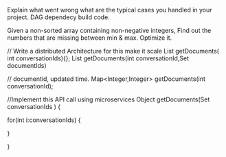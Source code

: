 Explain what went wrong what are the typical cases you handled in your project.
DAG dependecy build code.

Given a non-sorted array containing non-negative integers,
Find out the numbers that are missing between min & max. Optimize it.


// Write a distributed Architecture for this make it scale
List<Document> getDocuments( int conversationIds){};
List<Document> getDocuments(int conversationId,Set<int> documentIds)


// documentid, updated time.
Map<Integer,Integer> getDocuments(int conversationId);



//Implement this API call using microservices
Object getDocuments(Set<int> conversationIds )
{

   for(int i:conversationIds)
   {



   }

}